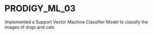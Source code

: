 # PRODIGY_ML_03
Implemented a Support Vector Machine Classifier Model to classify the images of dogs and cats
